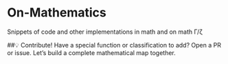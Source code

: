 # On-Mathematics
Snippets of code and other implementations in math and on math Γ/ζ


##💡 Contribute!
Have a special function or classification to add? Open a PR or issue. Let’s build a complete mathematical map together.
